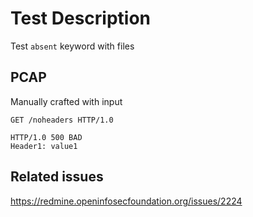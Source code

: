 # Test Description

Test `absent` keyword with files

## PCAP

Manually crafted with input
```
GET /noheaders HTTP/1.0

HTTP/1.0 500 BAD
Header1: value1

```

## Related issues

https://redmine.openinfosecfoundation.org/issues/2224
